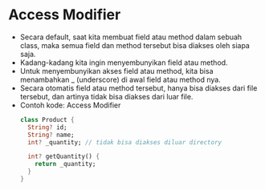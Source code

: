 # Access Modifier
* Secara default, saat kita membuat field atau method dalam sebuah class, maka semua field dan method tersebut bisa diakses oleh siapa saja.
* Kadang-kadang kita ingin menyembunyikan field atau method.
* Untuk menyembunyikan akses field atau method, kita bisa menambahkan _ (underscore) di awal field atau method nya.
* Secara otomatis field atau method tersebut, hanya bisa diakses dari file tersebut, dan artinya tidak bisa diakses dari luar file.
* Contoh kode: Access Modifier
  ```dart
  class Product {
    String? id;
    String? name;
    int? _quantity; // tidak bisa diakses diluar directory

    int? getQuantity() {
      return _quantity;
    }
  }
  ```